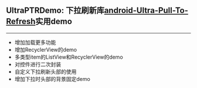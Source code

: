 ## UltraPTRDemo: 下拉刷新库[android-Ultra-Pull-To-Refresh](https://github.com/liaohuqiu/android-Ultra-Pull-To-Refresh)实用demo
---------------

- 增加加载更多功能
- 增加RecyclerView的demo
- 多类型item的ListView和RecyclerView的demo
- 对控件进行二次封装
- 自定义下拉刷新头部的使用
- 增加下拉时头部的背景固定demo


